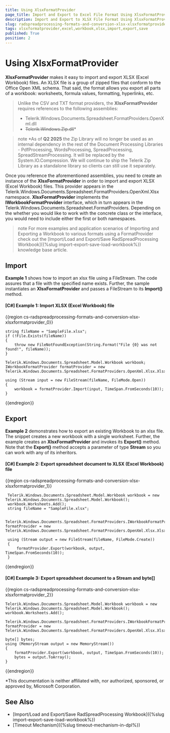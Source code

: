 ```yaml
---
title: Using XlsxFormatProvider
page_title: Import and Export to Excel File Format Using XlsxFormatProvider
description: Import and Export to XLSX File Format Using XlsxFormatProvider
slug: radspreadprocessing-formats-and-conversion-xlsx-xlsxformatprovider
tags: xlsxformatprovider,excel,workbook,xlsx,import,export,save
published: True
position: 2
---
```


# Using XlsxFormatProvider



__XlsxFormatProvider__ makes it easy to import and export XLSX (Excel Workbook) files. An XLSX file is a group of zipped files that conform to the Office Open XML schema. That said, the format allows you export all parts of a workbook: worksheets, formula values, formatting, hyperlinks, etc.
      

>Unlike the CSV and TXT format providers, the __XlsxFormatProvider__ requires references to the following assemblies:    
>* Telerik.Windows.Documents.Spreadsheet.FormatProviders.OpenXml.dll         
>* ~~Telerik.Windows.Zip.dll~~*

>note *As of **Q2 2025** the Zip Library will no longer be used as an internal dependency in the rest of the Document Processing Libraries - PdfProcessing, WordsProcessing, SpreadProcessing, SpreadStreamProcessing. It will be replaced by the System.IO.Compression. We will continue to ship the Telerik Zip Library as a standalone library so clients can still use it separately.           

Once you reference the aforementioned assemblies, you need to create an instance of the __XlsxFormatProvider__ in order to import and export XLSX (Excel Workbook) files. This provider appears in the Telerik.Windows.Documents.Spreadsheet.FormatProviders.OpenXml.Xlsx namespace. __XlsxFormatProvider__ implements the __IWorkbookFormatProvider__ interface, which in turn appears in the Telerik.Windows.Documents.Spreadsheet.FormatProviders. Depending on the whether you would like to work with the concrete class or the interface, you would need to include either the first or both namespaces.

>note For more examples and application scenarios of Importing and Exporting a Workbook to various formats using a FormatProvider check out the [Import/Load and Export/Save RadSpreadProcessing Workbook]({%slug import-export-save-load-workbook%}) knowledge base article.
  

## Import

__Example 1__ shows how to import an xlsx file using a FileStream. The code assures that a file with the specified name exists. Further, the sample instantiates an __XlsxFormatProvider__ and passes a FileStream to its __Import()__ method.
        

#### __[C#] Example 1: Import XLSX (Excel Workbook) file__

{{region cs-radspreadprocessing-formats-and-conversion-xlsx-xlsxformatprovider_0}}

    string fileName = "SampleFile.xlsx";
    if (!File.Exists(fileName))
    {
        throw new FileNotFoundException(String.Format("File {0} was not found!", fileName));
    }

    Telerik.Windows.Documents.Spreadsheet.Model.Workbook workbook;
    IWorkbookFormatProvider formatProvider = new Telerik.Windows.Documents.Spreadsheet.FormatProviders.OpenXml.Xlsx.XlsxFormatProvider();

    using (Stream input = new FileStream(fileName, FileMode.Open))
    {
        workbook = formatProvider.Import(input, TimeSpan.FromSeconds(10));
    }

{{endregion}}



## Export

__Example 2__ demonstrates how to export an existing Workbook to an xlsx file. The snippet creates a new workbook with a single worksheet. Further, the example creates an __XlsxFormatProvider__ and invokes its __Export()__ method. Note that the __Export()__ method accepts a parameter of type __Stream__ so you can work with any of its inheritors.
        

#### __[C#] Example 2: Export spreadsheet document to XLSX (Excel Workbook) file__

{{region cs-radspreadprocessing-formats-and-conversion-xlsx-xlsxformatprovider_1}}

     Telerik.Windows.Documents.Spreadsheet.Model.Workbook workbook = new Telerik.Windows.Documents.Spreadsheet.Model.Workbook();
     workbook.Worksheets.Add();
     string fileName = "SampleFile.xlsx";

     Telerik.Windows.Documents.Spreadsheet.FormatProviders.IWorkbookFormatProvider formatProvider = new Telerik.Windows.Documents.Spreadsheet.FormatProviders.OpenXml.Xlsx.XlsxFormatProvider();

     using (Stream output = new FileStream(fileName, FileMode.Create))
     {
         formatProvider.Export(workbook, output, TimeSpan.FromSeconds(10));
     }

{{endregion}}


#### __[C#] Example 3: Export spreadsheet document to a Stream and byte[]__

{{region cs-radspreadprocessing-formats-and-conversion-xlsx-xlsxformatprovider_2}}

    Telerik.Windows.Documents.Spreadsheet.Model.Workbook workbook = new Telerik.Windows.Documents.Spreadsheet.Model.Workbook();
    workbook.Worksheets.Add();

    Telerik.Windows.Documents.Spreadsheet.FormatProviders.IWorkbookFormatProvider formatProvider = new Telerik.Windows.Documents.Spreadsheet.FormatProviders.OpenXml.Xlsx.XlsxFormatProvider();

    byte[] bytes;
    using (MemoryStream output = new MemoryStream())
    {
        formatProvider.Export(workbook, output, TimeSpan.FromSeconds(10));
        bytes = output.ToArray();
    }

{{endregion}}


*This documentation is neither affiliated with, nor authorized, sponsored, or approved by, Microsoft Corporation.

## See Also

* [Import/Load and Export/Save RadSpreadProcessing Workbook]({%slug import-export-save-load-workbook%})
* [Timeout Mechanism]({%slug timeout-mechanism-in-dpl%})
